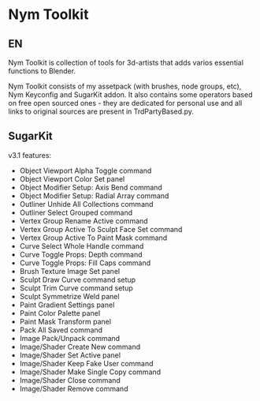 # Nym Toolkit

## EN

Nym Toolkit is collection of tools for 3d-artists that adds varios essential functions to Blender.

Nym Toolkit consists of my assetpack (with brushes, node groups, etc), Nym Keyconfig and SugarKit addon. It also contains some operators based on free open sourced ones - they are dedicated for personal use and all links to original sources are present in TrdPartyBased.py.

## SugarKit

v3.1 features:
- Object Viewport Alpha Toggle command
- Object Viewport Color Set panel
- Object Modifier Setup: Axis Bend command
- Object Modifier Setup: Radial Array command
- Outliner Unhide All Collections command
- Outliner Select Grouped command
- Vertex Group Rename Active command
- Vertex Group Active To Sculpt Face Set command
- Vertex Group Active To Paint Mask command
- Curve Select Whole Handle command
- Curve Toggle Props: Depth command
- Curve Toggle Props: Fill Caps command
- Brush Texture Image Set panel
- Sculpt Draw Curve command setup
- Sculpt Trim Curve command setup
- Sculpt Symmetrize Weld panel
- Paint Gradient Settings panel
- Paint Color Palette panel
- Paint Mask Transform panel
- Pack All Saved command
- Image Pack/Unpack command
- Image/Shader Create New command
- Image/Shader Set Active panel
- Image/Shader Keep Fake User command
- Image/Shader Make Single Copy command
- Image/Shader Close command
- Image/Shader Remove command
